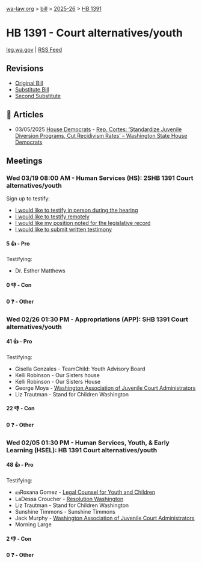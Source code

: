 [wa-law.org](/) > [bill](/bill/) > [2025-26](/bill/2025-26/) > [HB 1391](/bill/2025-26/hb/1391/)

# HB 1391 - Court alternatives/youth
[leg.wa.gov](https://app.leg.wa.gov/billsummary?BillNumber=1391&Year=2025&Initiative=false) | [RSS Feed](./rss.xml)

## Revisions
* [Original Bill](1/)
* [Substitute Bill](S/)
* [Second Substitute](S2/)

## 📰 Articles
* 03/05/2025 [House Democrats](/org/house_democrats/) - [Rep. Cortes: ‘Standardize Juvenile Diversion Programs, Cut Recidivism Rates’ – Washington State House Democrats](https://housedemocrats.wa.gov/blog/2025/03/05/rep-cortes-standardize-juvenile-diversion-programs-cut-recidivism-rates/#:~:text=House%20Bill%201391)

## Meetings
### Wed 03/19 08:00 AM - Human Services (HS): 2SHB 1391 Court alternatives/youth
Sign up to testify:
* [I would like to testify in person during the hearing](https://app.leg.wa.gov/csi/Testifier/Add?chamber=House&mId=33076&aId=165725&caId=26406&tId=1)
* [I would like to testify remotely](https://app.leg.wa.gov/csi/Testifier/Add?chamber=House&mId=33076&aId=165725&caId=26406&tId=2)
* [I would like my position noted for the legislative record](https://app.leg.wa.gov/csi/Testifier/Add?chamber=House&mId=33076&aId=165725&caId=26406&tId=3)
* [I would like to submit written testimony](https://app.leg.wa.gov/csi/Testifier/Add?chamber=House&mId=33076&aId=165725&caId=26406&tId=4)

#### 5 👍 - Pro
Testifying:
* Dr. Esther Matthews

#### 0 👎 - Con

#### 0 ❓ - Other

### Wed 02/26 01:30 PM - Appropriations (APP): SHB 1391 Court alternatives/youth
#### 41 👍 - Pro
Testifying:
* Gisella Gonzales - TeamChild: Youth Advisory Board
* Kelli Robinson - Our Sisters house
* Kelli Robinson - Our Sisters House
* George Moya - [Washington Association of Juvenile Court Administrators](/org/washington_association_of_juvenile_court_administrators/)
* Liz Trautman - Stand for Children Washington

#### 22 👎 - Con

#### 0 ❓ - Other

### Wed 02/05 01:30 PM - Human Services, Youth, & Early Learning (HSEL): HB 1391 Court alternatives/youth
#### 48 👍 - Pro
Testifying:
* 💵Roxana Gomez - [Legal Counsel for Youth and Children](/org/legal_counsel_for_youth_and_children/)
* LaDessa Croucher - [Resolution Washington](/org/resolution_washington/)
* Liz Trautman - Stand for Children Washington
* Sunshine Timmons - Sunshine Timmons
* Jack Murphy - [Washington Association of Juvenile Court Administrators](/org/washington_association_of_juvenile_court_administrators/)
* Morning Large

#### 2 👎 - Con

#### 0 ❓ - Other
